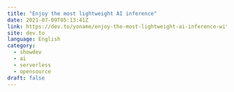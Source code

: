 ```yaml
---
title: "Enjoy the most lightweight AI inference"
date: 2021-07-09T05:13:41Z
link: https://dev.to/yoname/enjoy-the-most-lightweight-ai-inference-with-yomo-and-wasmedge-43jn?utm_medium=RSS&utm_source=news.12bit.vn
site: dev.to
language: English
category:
  - showdev
  - ai
  - serverless
  - opensource
draft: false
---
```

